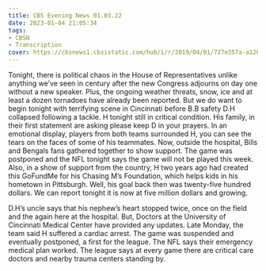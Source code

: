 ```yaml
---
title: CBS Evening News 01.03.22
date: 2023-01-04 21:05:34
tags:
- CBSN
- Transcription
cover: https://cbsnews1.cbsistatic.com/hub/i/r/2019/04/01/727e357a-a126-4138-a2c5-4d3222669d57/thumbnail/640x360/3ff2761028dc5c65cc4f07acd54bcd5c/cbsn2-logo-1920x1080.jpg
---
```

Tonight, there is political chaos in the House of Representatives unlike anything we’ve seen in century after the new Congress adjourns on day one without a new speaker. Plus, the ongoing weather threats, snow, ice and at least a dozen tornadoes have already been reported. But we do want to begin tonight with terrifying scene in Cincinnati before B.B safety D.H collapsed following a tackle. H tonight still in critical condition. His family, in their first statement are asking please keep D in your prayers. In an emotional display, players from both teams surrounded H, you can see the tears on the faces of some of his teammates. Now, outside the hospital, Bills and Bengals fans gathered together to show support. The game was postponed and the NFL tonight says the game will not be played this week. Also, in a show of support from the country, H two years ago had created this GoFundMe for his Chasing M’s Foundation, which helps kids in his hometown in Pittsburgh. Well, his goal back then was twenty-five hundred dollars. We can report tonight it is now at five million dollars and growing. 

D.H’s uncle says that his nephew’s heart stopped twice, once on the field and the again here at the hospital. But, Doctors at the University of Cincinnati Medical Center have provided any updates. Late Monday, the team said H suffered a cardiac arrest. The game was suspended and eventually postponed, a first for the league. The NFL says their emergency medical plan worked. The league says at every game there are critical care doctors and nearby trauma centers standing by. 
